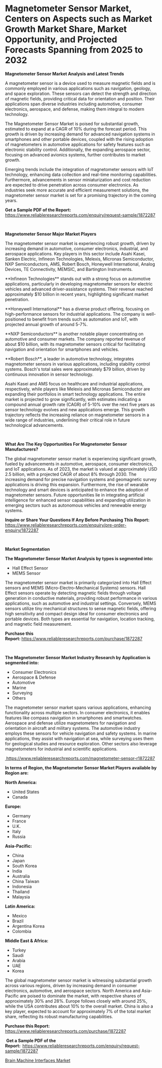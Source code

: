 <p><h1>Magnetometer Sensor Market, Centers on Aspects such as Market Growth Market Share, Market Opportunity, and Projected Forecasts Spanning from 2025 to 2032</h1></p><p><strong>Magnetometer Sensor Market Analysis and Latest Trends</strong></p>
<p><p>A magnetometer sensor is a device used to measure magnetic fields and is commonly employed in various applications such as navigation, geology, and space exploration. These sensors can detect the strength and direction of magnetic fields, providing critical data for orientation and position. Their applications span diverse industries including automotive, consumer electronics, aerospace, and defense, making them integral to modern technology.</p><p>The Magnetometer Sensor Market is poised for substantial growth, estimated to expand at a CAGR of 10% during the forecast period. This growth is driven by increasing demand for advanced navigation systems in smartphones and other portable devices, coupled with the rising adoption of magnetometers in automotive applications for safety features such as electronic stability control. Additionally, the expanding aerospace sector, focusing on advanced avionics systems, further contributes to market growth. </p><p>Emerging trends include the integration of magnetometer sensors with IoT technology, enhancing data collection and real-time monitoring capabilities. Furthermore, advancements in sensor miniaturization and cost reduction are expected to drive penetration across consumer electronics. As industries seek more accurate and efficient measurement solutions, the magnetometer sensor market is set for a promising trajectory in the coming years.</p></p>
<p><strong>Get a Sample PDF of the Report:&nbsp;</strong> <a href="https://www.reliableresearchreports.com/enquiry/request-sample/1872287?utm_campaign=2279&utm_medium=2&utm_source=Github&utm_content=ia&utm_term=06042025&utm_id=magnetometer-sensor">https://www.reliableresearchreports.com/enquiry/request-sample/1872287</a></p>
<p>&nbsp;</p>
<p><strong>Magnetometer Sensor Major Market Players</strong></p>
<p><p>The magnetometer sensor market is experiencing robust growth, driven by increasing demand in automotive, consumer electronics, industrial, and aerospace applications. Key players in this sector include Asahi Kasei, Sanken Electric, Infineon Technologies, Melexis, Micronas Semiconductor, NXP Semiconductors, AMS, Robert Bosch, Honeywell International, Analog Devices, TE Connectivity, MEMSIC, and Bartington Instruments.</p><p>**Infineon Technologies** stands out with a strong focus on automotive applications, particularly in developing magnetometer sensors for electric vehicles and advanced driver-assistance systems. Their revenue reached approximately $10 billion in recent years, highlighting significant market penetration.</p><p>**Honeywell International** has a diverse product offering, focusing on high-performance sensors for industrial applications. The company is well-positioned to benefit from trends such as automation and IoT, with projected annual growth of around 5-7%.</p><p>**NXP Semiconductors** is another notable player concentrating on automotive and consumer markets. The company reported revenue of about $10 billion, with its magnetometer sensors critical for facilitating navigation and orientation for smartphones and vehicles.</p><p>**Robert Bosch**, a leader in automotive technology, integrates magnetometer sensors in various applications, including stability control systems. Bosch's total sales were approximately $79 billion, driven by continuous innovation in sensor technology.</p><p>Asahi Kasei and AMS focus on healthcare and industrial applications, respectively, while players like Melexis and Micronas Semiconductor are expanding their portfolios in smart technology applications. The entire market is projected to grow significantly, with estimates indicating a compound annual growth rate (CAGR) of 5-10% over the next five years as sensor technology evolves and new applications emerge. This growth trajectory reflects the increasing reliance on magnetometer sensors in a wide range of industries, underlining their critical role in future technological advancements.</p></p>
<p>&nbsp;</p>
<p><strong>What Are The Key Opportunities For Magnetometer Sensor Manufacturers?</strong></p>
<p><p>The global magnetometer sensor market is experiencing significant growth, fueled by advancements in automotive, aerospace, consumer electronics, and IoT applications. As of 2023, the market is valued at approximately USD 2.5 billion, with a projected CAGR of about 8% through 2030. The increasing demand for precise navigation systems and geomagnetic survey applications is driving this expansion. Furthermore, the rise of wearable technology and smart devices is anticipated to enhance the adoption of magnetometer sensors. Future opportunities lie in integrating artificial intelligence for enhanced sensor capabilities and expanding utilization in emerging sectors such as autonomous vehicles and renewable energy systems.</p></p>
<p><strong>Inquire or Share Your Questions If Any Before Purchasing This Report:</strong> <a href="https://www.reliableresearchreports.com/enquiry/pre-order-enquiry/1872287?utm_campaign=2279&utm_medium=2&utm_source=Github&utm_content=ia&utm_term=06042025&utm_id=magnetometer-sensor">https://www.reliableresearchreports.com/enquiry/pre-order-enquiry/1872287</a></p>
<p>&nbsp;</p>
<p><strong>Market Segmentation</strong></p>
<p><strong>The Magnetometer Sensor Market Analysis by types is segmented into:</strong></p>
<p><ul><li>Hall Effect Sensor</li><li>MEMS Sensor</li></ul></p>
<p><p>The magnetometer sensor market is primarily categorized into Hall Effect sensors and MEMS (Micro-Electro-Mechanical Systems) sensors. Hall Effect sensors operate by detecting magnetic fields through voltage generation in conductive materials, providing robust performance in various applications, such as automotive and industrial settings. Conversely, MEMS sensors utilize tiny mechanical structures to sense magnetic fields, offering high sensitivity and compact design ideal for consumer electronics and portable devices. Both types are essential for navigation, location tracking, and magnetic field measurement.</p></p>
<p><strong>Purchase this Report:&nbsp;</strong><a href="https://www.reliableresearchreports.com/purchase/1872287?utm_campaign=2279&utm_medium=2&utm_source=Github&utm_content=ia&utm_term=06042025&utm_id=magnetometer-sensor">https://www.reliableresearchreports.com/purchase/1872287</a></p>
<p>&nbsp;</p>
<p><strong>The Magnetometer Sensor Market Industry Research by Application is segmented into:</strong></p>
<p><ul><li>Consumer Electronics</li><li>Aerospace & Defense</li><li>Automotive</li><li>Marine</li><li>Surveying</li><li>Others</li></ul></p>
<p><p>The magnetometer sensor market spans various applications, enhancing functionality across multiple sectors. In consumer electronics, it enables features like compass navigation in smartphones and smartwatches. Aerospace and defense utilize magnetometers for navigation and orientation in aircraft and military systems. The automotive industry employs these sensors for vehicle navigation and safety systems. In marine applications, they assist with navigation at sea, while surveying uses them for geological studies and resource exploration. Other sectors also leverage magnetometers for industrial and scientific applications.</p></p>
<p><a href="https://www.reliableresearchreports.com/magnetometer-sensor-r1872287?utm_campaign=2279&utm_medium=2&utm_source=Github&utm_content=ia&utm_term=06042025&utm_id=magnetometer-sensor">&nbsp;https://www.reliableresearchreports.com/magnetometer-sensor-r1872287</a></p>
<p><strong>In terms of Region, the Magnetometer Sensor Market Players available by Region are:</strong></p>
<p>
    <p> <strong> North America: </strong>
        <ul>
            <li>United States</li>
            <li>Canada</li>
        </ul>
        </p> 
    <p> <strong> Europe: </strong>
        <ul>
            <li>Germany</li>
            <li>France</li>
            <li>U.K.</li>
            <li>Italy</li>
            <li>Russia</li>
        </ul>
        </p> 
    <p> <strong> Asia-Pacific: </strong>
        <ul>
            <li>China</li>
            <li>Japan</li>
            <li>South Korea</li>
            <li>India</li>
            <li>Australia</li>
            <li>China Taiwan</li>
            <li>Indonesia</li>
            <li>Thailand</li>
            <li>Malaysia</li>
        </ul>
        </p> 
    <p> <strong> Latin America: </strong>
        <ul>
            <li>Mexico</li>
            <li>Brazil</li>
            <li>Argentina Korea</li>
            <li>Colombia</li>
        </ul>
        </p> 
    <p> <strong> Middle East & Africa: </strong>
        <ul>
            <li>Turkey</li>
            <li>Saudi</li>
            <li>Arabia</li>
            <li>UAE</li>
            <li>Korea</li>
        </ul>
    </p>
    </p>
<p><p>The global magnetometer sensor market is witnessing substantial growth across various regions, driven by increasing demand in consumer electronics, automotive, and aerospace sectors. North America and Asia-Pacific are poised to dominate the market, with respective shares of approximately 30% and 28%. Europe follows closely with around 25%, while the USA contributes about 10% to the overall market. China is also a key player, expected to account for approximately 7% of the total market share, reflecting its robust manufacturing capabilities.</p></p>
<p><strong>Purchase this Report: </strong><a href="https://www.reliableresearchreports.com/purchase/1872287?utm_campaign=2279&utm_medium=2&utm_source=Github&utm_content=ia&utm_term=06042025&utm_id=magnetometer-sensor">https://www.reliableresearchreports.com/purchase/1872287</a></p>
<p>&nbsp;<strong>Get a Sample PDF of the Report:&nbsp;&nbsp;</strong><a href="https://www.reliableresearchreports.com/enquiry/request-sample/1872287?utm_campaign=2279&utm_medium=2&utm_source=Github&utm_content=ia&utm_term=06042025&utm_id=magnetometer-sensor">https://www.reliableresearchreports.com/enquiry/request-sample/1872287</a></p>
<p><strong></strong></p>
<p><p><a href="https://github.com/NarcisoFerry/Market-Research-Report-List-2/blob/main/brain-machine-interfaces-market.md?utm_campaign=2279&utm_medium=2&utm_source=Github&utm_content=ia&utm_term=06042025&utm_id=magnetometer-sensor">Brain Machine Interfaces Market</a></p></p>